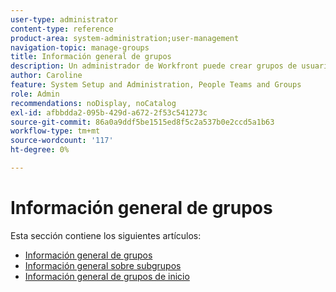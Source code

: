 ```yaml
---
user-type: administrator
content-type: reference
product-area: system-administration;user-management
navigation-topic: manage-groups
title: Información general de grupos
description: Un administrador de Workfront puede crear grupos de usuarios que coincidan con la estructura del departamento. Los grupos son similares a los equipos y las empresas, pero distintos de ellos. El administrador de Workfront concede a los grupos acceso a las áreas de Workfront donde necesitan trabajar y comunicarse. A continuación, cada grupo puede mantener su información de Workfront, como usuarios, plantillas y formularios y proyectos personalizados, separada de la de otros departamentos. Se requiere al menos un administrador de grupo para cada grupo. Los administradores de grupos pueden utilizar la página Grupos para administrar sus grupos en un solo lugar. Puede crear hasta 14 niveles de subgrupos en un grupo.
author: Caroline
feature: System Setup and Administration, People Teams and Groups
role: Admin
recommendations: noDisplay, noCatalog
exl-id: afbbdda2-095b-429d-a672-2f53c541273c
source-git-commit: 86a0a9ddf5be1515ed8f5c2a537b0e2ccd5a1b63
workflow-type: tm+mt
source-wordcount: '117'
ht-degree: 0%

---
```


# Información general de grupos

Esta sección contiene los siguientes artículos:

* [Información general de grupos](../../../administration-and-setup/manage-groups/groups-overview/groups.md)
* [Información general sobre subgrupos](../../../administration-and-setup/manage-groups/groups-overview/subgroups.md)
* [Información general de grupos de inicio](../../../administration-and-setup/manage-groups/groups-overview/home-groups.md)
